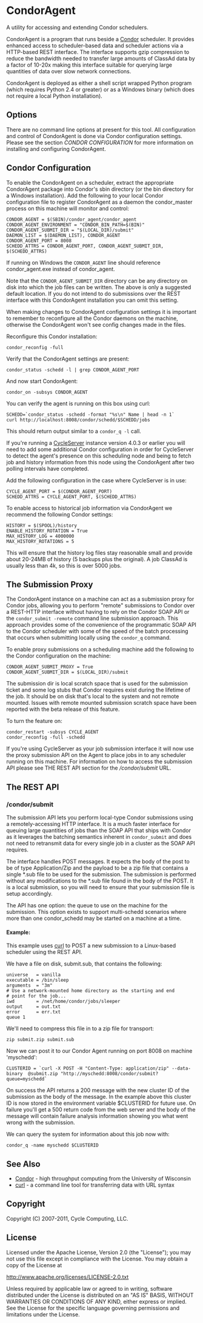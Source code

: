 # CondorAgent

A utility for accessing and extending Condor schedulers.

CondorAgent is a program that runs beside a [Condor][condor] scheduler. It provides enhanced access to scheduler-based data and scheduler actions via a HTTP-based REST interface. The interface supports gzip compression to reduce the bandwidth needed to transfer large amounts of ClassAd data by a factor of 10-20x making this interface suitable for querying large quantities of data over slow network connections.

CondorAgent is deployed as either a shell script wrapped Python program (which requires Python 2.4 or greater) or as a Windows binary (which does not require a local Python installation).

## Options

There are no command line options at present for this tool. All configuration and control of CondorAgent is done via Condor configuration settings. Please see the section *CONDOR CONFIGURATION* for more information on installing and configuring CondorAgent.

## Condor Configuration

To enable the CondorAgent on a scheduler, extract the appropriate CondorAgent package into Condor's sbin directory (or the bin directory for a Windows installation). Add the following to your local Condor configuration file to register CondorAgent as a daemon the condor_master process on this machine will monitor and control:

	CONDOR_AGENT = $(SBIN)/condor_agent/condor_agent
	CONDOR_AGENT_ENVIRONMENT = "CONDOR_BIN_PATH=$(BIN)"
	CONDOR_AGENT_SUBMIT_DIR = "$(LOCAL_DIR)/submit"
	DAEMON_LIST = $(DAEMON_LIST), CONDOR_AGENT
	CONDOR_AGENT_PORT = 8008
	SCHEDD_ATTRS = CONDOR_AGENT_PORT, CONDOR_AGENT_SUBMIT_DIR, $(SCHEDD_ATTRS)

If running on Windows the `CONDOR_AGENT` line should reference condor_agent.exe instead of condor_agent.

Note that the `CONDOR_AGENT_SUBMIT_DIR` directory can be any directory on disk into which the job files can  be written. The above is only a suggested default location. If you do not intend to do submissions over the REST interface with this CondorAgent installation you can omit this setting.

When making changes to CondorAgent configuration settings it is important to remember to reconfigure all the Condor daemons on the machine, otherwise the CondorAgent won't see config changes made in the files.

Reconfigure this Condor installation:

	condor_reconfig -full

Verify that the CondorAgent settings are present:

	condor_status -schedd -l | grep CONDOR_AGENT_PORT

And now start CondorAgent:

	condor_on -subsys CONDOR_AGENT

You can verify the agent is running on this box using curl:

	SCHEDD=`condor_status -schedd -format "%s\n" Name | head -n 1`
	curl http://localhost:8008/condor/schedd/$SCHEDD/jobs

This should return output similar to a `condor_q -l` call.

If you're running a [CycleServer][cycleserver] instance version 4.0.3 or earlier you will need to add some additional Condor configuration in order for CycleServer to detect the agent's presence on this scheduling node and being to fetch job and history information from this node using the CondorAgent after two polling intervals have completed.

Add the following configuration in the case where CycleServer is in use:

	CYCLE_AGENT_PORT = $(CONDOR_AGENT_PORT)
	SCHEDD_ATTRS = CYCLE_AGENT_PORT, $(SCHEDD_ATTRS)

To enable access to historical job information via CondorAgent we recommend the following Condor settings:

	HISTORY = $(SPOOL)/history
	ENABLE_HISTORY_ROTATION = True
	MAX_HISTORY_LOG = 4000000
	MAX_HISTORY_ROTATIONS = 5

This will ensure that the history log files stay reasonable small and provide about 20-24MB of history (5 backups plus the original). A job ClassAd is usually less than 4k, so this is over 5000 jobs.

## The Submission Proxy

The CondorAgent instance on a machine can act as a submission proxy for Condor jobs, allowing you to perform "remote" submissions to Condor over a REST-HTTP interface without having to rely on the Condor SOAP API or the `condor_submit -remote` command line submission approach. This approach provides some of the convenience of the programmatic SOAP API to the Condor scheduler with some of the speed of the batch processing that occurs when submitting locally using the `condor_q` command.

To enable proxy submissions on a scheduling machine add the following to the Condor configuration on the machine:

	CONDOR_AGENT_SUBMIT_PROXY = True
	CONDOR_AGENT_SUBMIT_DIR = $(LOCAL_DIR)/submit

The submission dir is local scratch space that is used for the submission ticket and some log stubs that Condor requires exist during the lifetime of the job. It should be on disk that's local to the system and not remote mounted. Issues with remote mounted submission scratch space have been reported with the beta release of this feature.

To turn the feature on:

	condor_restart -subsys CYCLE_AGENT
	condor_reconfig -full -schedd

If you're using CycleServer as your job submission interface it will now use the proxy submission API on the Agent to place jobs in to any scheduler running on this machine. For information on how to access the submission API please see THE REST API section for the */condor/submit* URL.

## The REST API

### /condor/submit

The submission API lets you perform local-type Condor submissions using a remotely-accessing HTTP interface. It is a much faster interface for queuing large quantities of jobs than the SOAP API that ships with Condor as it leverages the batching semantics inherent in `condor_submit` and does not need to retransmit data for every single job in a cluster as the SOAP API requires.

The interface handles POST messages. It expects the body of the post to be of type Application/Zip and the payload to be a zip file that contains a single *.sub file to be used for the submission. The submission is performed without any modifications to the *.sub file found in the body of the POST. It is a local submission, so you will need to ensure that your submission file is setup accordingly.

The API has one option: the queue to use on the machine for the submission. This option exists to support multi-schedd scenarios where more than one condor_schedd may be started on a machine at a time.

#### Example:

This example uses [curl][] to POST a new submission to a Linux-based scheduler using the REST API.

We have a file on disk, submit.sub, that contains the following:
	
	universe   = vanilla
	executable = /bin/sleep
	arguments  = "3m"
	# Use a network-mounted home directory as the starting and end
	# point for the job...
	iwd        = /net/home/condor/jobs/sleeper
	output     = out.txt
	error      = err.txt
	queue 1

We'll need to compress this file in to a zip file for transport:
	
	zip submit.zip submit.sub
	
Now we can post it to our Condor Agent running on port 8008 on machine 'myschedd':
	
	CLUSTERID = `curl -X POST -H "Content-Type: application/zip" --data-binary 	@submit.zip "http://myschedd:8008/condor/submit?queue=myschedd`
		
On success the API returns a 200 message with the new cluster ID of the submission as the body of the message. In the example above this cluster ID is now stored in the environment variable $CLUSTERID for future use. On failure you'll get a 500 return code from the web server and the body of the message will contain failure analysis information showing you what went wrong with the submission.
	
We can query the system for information about this job now with:
	
	condor_q -name myschedd $CLUSTERID	
	
## See Also

* [Condor][condor] - high throughput computing from the University of Wisconsin
* [curl][] - a command line tool for transferring data with URL syntax

## Copyright

Copyright (C) 2007-2011, Cycle Computing, LLC.

## License

Licensed under the Apache License, Version 2.0 (the "License"); you may not use this file except in compliance with the License.  You may obtain a copy of the License at

<http://www.apache.org/licenses/LICENSE-2.0.txt>

Unless required by applicable law or agreed to in writing, software distributed under the License is distributed on an "AS IS" BASIS, WITHOUT WARRANTIES OR CONDITIONS OF ANY KIND, either express or implied. See the License for the specific language governing permissions and limitations under the License.

[cycleserver]:http://www.cyclecomputing.com/cycleserver/overview
[condor]:http://www.uwisc.cs.edu/condor
[curl]:http://curl.haxx.se/